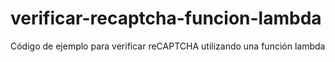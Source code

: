 # verificar-recaptcha-funcion-lambda
Código de ejemplo para verificar reCAPTCHA utilizando una función lambda

